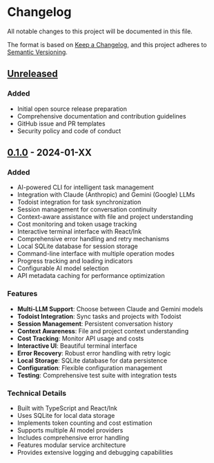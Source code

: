 # Changelog

All notable changes to this project will be documented in this file.

The format is based on [Keep a Changelog](https://keepachangelog.com/en/1.0.0/),
and this project adheres to [Semantic Versioning](https://semver.org/spec/v2.0.0.html).

## [Unreleased]

### Added
- Initial open source release preparation
- Comprehensive documentation and contribution guidelines
- GitHub issue and PR templates
- Security policy and code of conduct

## [0.1.0] - 2024-01-XX

### Added
- AI-powered CLI for intelligent task management
- Integration with Claude (Anthropic) and Gemini (Google) LLMs
- Todoist integration for task synchronization
- Session management for conversation continuity
- Context-aware assistance with file and project understanding
- Cost monitoring and token usage tracking
- Interactive terminal interface with React/Ink
- Comprehensive error handling and retry mechanisms
- Local SQLite database for session storage
- Command-line interface with multiple operation modes
- Progress tracking and loading indicators
- Configurable AI model selection
- API metadata caching for performance optimization

### Features
- **Multi-LLM Support**: Choose between Claude and Gemini models
- **Todoist Integration**: Sync tasks and projects with Todoist
- **Session Management**: Persistent conversation history
- **Context Awareness**: File and project context understanding
- **Cost Tracking**: Monitor API usage and costs
- **Interactive UI**: Beautiful terminal interface
- **Error Recovery**: Robust error handling with retry logic
- **Local Storage**: SQLite database for data persistence
- **Configuration**: Flexible configuration management
- **Testing**: Comprehensive test suite with integration tests

### Technical Details
- Built with TypeScript and React/Ink
- Uses SQLite for local data storage
- Implements token counting and cost estimation
- Supports multiple AI model providers
- Includes comprehensive error handling
- Features modular service architecture
- Provides extensive logging and debugging capabilities

[Unreleased]: https://github.com/mariomosca/taskmate-cli/compare/v0.1.0...HEAD
[0.1.0]: https://github.com/mariomosca/taskmate-cli/releases/tag/v0.1.0